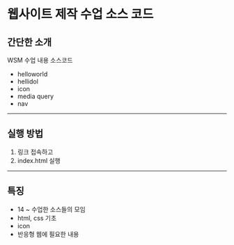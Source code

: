 # 웹사이트 제작 수업 소스 코드
## 간단한 소개
WSM 수업 내용
소스코드
- helloworld
- hellidol
- icon
- media query
- nav
---
## 실행 방법
1. 링크 접속하고
2. index.html 실행
---
## 특징
- 14 ~ 수업한 소스들의 모임
- html, css 기초
- icon
- 반응형 웹에 필요한 내용